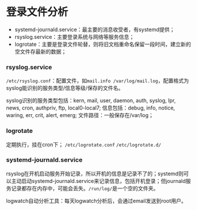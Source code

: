 # 登录文件分析

+ systemd-journald.service：最主要的消息收受者，有systemd提供；
+ rsyslog.service：主要登录系统与网络等服务信息；
+ logrotate：主要是登录文件轮替，则将旧文档重命名保留一段时间，建立新的空文件存最新的数据；

### rsyslog.service

`/etc/rsyslog.conf`：配置文件，如`mail.info /var/log/mail.log`，配置格式为syslog能识别的服务类型/信息等级/保存的文件名。

syslog识别的服务类型包括：kern, mail, user, daemon, auth, syslog, lpr, news, cron, authpriv, ftp, local0-local7;
信息包括：debug, info, notice, waring, err, crit, alert, emerg;
文件路径：一般保存在/var/log；

### logrotate

定期执行，挂在cron下；
`/etc/logrotate.conf`
`/etc/logrotate.d/`

### systemd-journald.service

rsyslog在开机启动服务开始记录，所以开机的信息是记录不了的；systemd则可以主动启动systemd-journald.service来记录信息，包括开机登录；但journald服务记录都存在内存中，可能会丢失。`/run/log/`是一个空的文件夹。

logwatch自动分析工具：每天logwatch分析后，会通过email发送到root用户。

